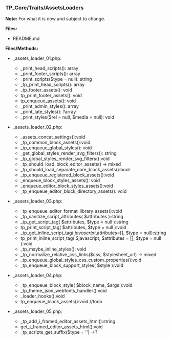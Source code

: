### TP_Core/Traits/AssetsLoaders

**Note:** For what it is now and subject to change. 

**Files:** 
- README.md

**Files/Methods:** 
- _assets_loader_01.php: 	
	* _print_head_scripts(): array 
	* _print_footer_scripts(): array 
	* _print_scripts($type = null): string 
	* _tp_print_head_scripts(): array 
	* _tp_footer_assets(): void 
	* tp_print_footer_assets(): void 
	* tp_enqueue_assets(): void 
	* _print_admin_styles(): array 
	* _print_late_styles(): ?array 
	* _print_styles($rel = null, $media = null): void 

- _assets_loader_02.php: 	
	* _assets_concat_settings():void 
	* _tp_common_block_assets():void 
	* _tp_enqueue_global_styles(): void 
	* _get_global_styles_render_svg_filters(): string 
	* _tp_global_styles_render_svg_filters():void 
	* _tp_should_load_block_editor_assets() -> mixed 
	* _tp_should_load_separate_core_block_assets():bool 
	* _tp_enqueue_registered_block_assets():void 
	* _enqueue_block_styles_assets(): void 
	* _enqueue_editor_block_styles_assets():void 
	* _tp_enqueue_editor_block_directory_assets(): void 

- _assets_loader_03.php: 	
	* _tp_enqueue_editor_format_library_assets():void 
	* _tp_sanitize_script_attributes( $attributes ):string 
	* _tp_get_script_tag( $attributes, $type = null ):string 
	* tp_print_script_tag( $attributes, $type = null ):void 
	* _tp_get_inline_script_tag( $javascript,$attributes=[], $type = null):string 
	* tp_print_inline_script_tag( $javascript, $attributes = [], $type = null ):void 
	* _tp_maybe_inline_styles(): void 
	* _tp_normalize_relative_css_links($css, $stylesheet_url) -> mixed 
	* _tp_enqueue_global_styles_css_custom_properties():void 
	* _tp_enqueue_block_support_styles( $style ):void 

- _assets_loader_04.php: 	
	* _tp_enqueue_block_style( $block_name, $args ):void 
	* _tp_theme_json_webfonts_handler():void 
	* _loader_hooks():void 
	* tp_enqueue_block_assets():void //todo 

- _assets_loader_05.php: 	
	* _tp_add_i_framed_editor_assets_html():string 
	* get_i_framed_editor_assets_html():void 
	* _tp_scripts_get_suffix($type = '') ->? 
